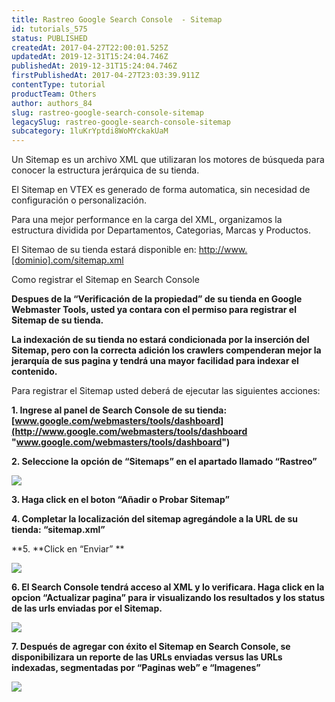 ```yaml
---
title: Rastreo Google Search Console  - Sitemap
id: tutorials_575
status: PUBLISHED
createdAt: 2017-04-27T22:00:01.525Z
updatedAt: 2019-12-31T15:24:04.746Z
publishedAt: 2019-12-31T15:24:04.746Z
firstPublishedAt: 2017-04-27T23:03:39.911Z
contentType: tutorial
productTeam: Others
author: authors_84
slug: rastreo-google-search-console-sitemap
legacySlug: rastreo-google-search-console-sitemap
subcategory: 1luKrYptdi8WoMYckakUaM
---
```



Un Sitemap es un archivo XML que utilizaran los motores de búsqueda para conocer la estructura jerárquica de su tienda.

El Sitemap en VTEX es generado de forma automatica, sin necesidad de configuración o personalización.

Para una mejor performance en la carga del XML, organizamos la estructura dividida por Departamentos, Categorias, Marcas y Productos.

El Sitemao de su tienda estará disponible en: [http://www.[dominio].com/sitemap.xml](blank "http://www.[dominio].com/sitemap.xml")

Como registrar el Sitemap en Search Console

**Despues de la &#8220;Verificación de la propiedad&#8221; de su tienda en Google Webmaster Tools, usted ya contara con el permiso para registrar el Sitemap de su tienda.**

**La indexación de su tienda no estará condicionada por la inserción del Sitemap, pero con la correcta adición los crawlers compenderan mejor la jerarquía de sus pagina y tendrá una mayor facilidad para indexar el contenido.**

Para registrar el Sitemap usted deberá de ejecutar las siguientes acciones:

**1. Ingrese al panel de Search Console de su tienda: [www.google.com/webmasters/tools/dashboard](http://www.google.com/webmasters/tools/dashboard "www.google.com/webmasters/tools/dashboard")**

**2. Seleccione la opción de &#8220;Sitemaps&#8221; en el apartado llamado &#8220;Rastreo&#8221;**

****![](//images.contentful.com/alneenqid6w5/4ZbMabhWNO6cWaqOKQauGA/e0a6c544f7990e7203a89c63761ce7ea/image00.png)****

**3. Haga click en el boton &#8220;Añadir o Probar Sitemap&#8221;**

**4. Completar la localización del sitemap agregándole a la URL de su tienda: &#8220;sitemap.xml&#8221;**

**5. **Click en &#8220;Enviar&#8221; **

****![](//images.contentful.com/alneenqid6w5/5WlIFTSGm4MGc6Wg6a24qY/8b1ae91bbedfdd5bcae4e255cd649784/image01.png)****

**6. El Search Console tendrá acceso al XML y lo verificara. Haga click en la opcion &#8220;Actualizar pagina&#8221; para ir visualizando los resultados y los status de las urls enviadas por el Sitemap.**

**![](//images.contentful.com/alneenqid6w5/4H9Cm60mooYeeeEy0cOOaW/9d714db622a05eeda0dc52042b83aaf8/image02.png)**

**7. Después de agregar con éxito el Sitemap en Search Console, se disponibilizara un reporte de las URLs enviadas versus las URLs indexadas, segmentadas por &#8220;Paginas web&#8221; e &#8220;Imagenes&#8221;**

**![](//images.contentful.com/alneenqid6w5/6e0WHJD0YMCaWIkE4Kcgm/db32fa9488506be988d648554c3e3c42/image03.png)**

